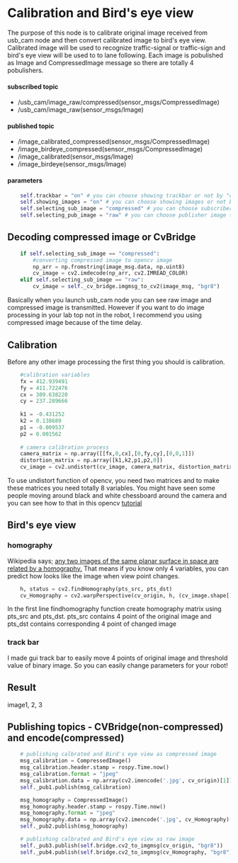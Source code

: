 # Calibration and Bird's eye view

The purpose of this node is to calibrate original image received from usb_cam node and then convert calibrated image to bird's eye view. Calibrated image will be used to recognize traffic-signal or traffic-sign and bird's eye view will be used to to lane following. Each image is pobulished as Image and CompressedImage message so there are totally 4 pobulishers.

#### subscribed topic
 * /usb_cam/image_raw/compressed(sensor_msgs/CompressedImage)
 * /usb_cam/image_raw(sensor_msgs/Image)
#### published topic
 * /image_calibrated_compressed(sensor_msgs/CompressedImage)
 * /image_birdeye_compressed(sensor_msgs/CompressedImage)
 * /image_calibrated(sensor_msgs/Image)
 * /image_birdeye(sensor_msgs/Image)

#### parameters
```python
    self.trackbar = "on" # you can choose showing trackbar or not by "on", "off"
    self.showing_images = "on" # you can choose showing images or not by "on", "off"
    self.selecting_sub_image = "compressed" # you can choose subscriber image type "compressed", "raw"
    self.selecting_pub_image = "raw" # you can choose publisher image type "compressed", "raw"
```

## Decoding compressed image or CvBridge

```python
    if self.selecting_sub_image == "compressed":
        #converting compressed image to opencv image
        np_arr = np.fromstring(image_msg.data, np.uint8)
        cv_image = cv2.imdecode(np_arr, cv2.IMREAD_COLOR)
    elif self.selecting_sub_image == "raw":
        cv_image = self._cv_bridge.imgmsg_to_cv2(image_msg, "bgr8")
```
Basically when you launch usb_cam node you can see raw image and compressed image is transmitted. However if you want to do image processing in your lab top not in the robot, I recommend you using compressed image because of the time delay.



## Calibration
Before any other image processing the first thing you should is calibration.

```python
    #calibration variables
    fx = 412.939491
    fy = 411.722476
    cx = 309.638220
    cy = 237.289666
 
    k1 = -0.431252
    k2 = 0.138689
    p1 = -0.009537
    p2 = 0.001562
    
    # camera calibration process
    camera_matrix = np.array([[fx,0,cx],[0,fy,cy],[0,0,1]])
    distortion_matrix = np.array([k1,k2,p1,p2,0])
    cv_image = cv2.undistort(cv_image, camera_matrix, distortion_matrix)
```
To use undistort function of opencv, you need two matrices and to make these matrices you need totally 8 variables.
You might have seen some people moving around black and white chessboard around the camera and you can see how to that in this opencv [tutorial](https://opencv-python-tutroals.readthedocs.io/en/latest/py_tutorials/py_calib3d/py_calibration/py_calibration.html)

## Bird's eye view


### homography
Wikipedia says; [any two images of the same planar surface in space are related by a homography.](https://en.wikipedia.org/wiki/Homography_(computer_vision))
That means if you know only 4 variables, you can predict how looks like the image when view point changes.
```python
    h, status = cv2.findHomography(pts_src, pts_dst)
    cv_Homography = cv2.warpPerspective(cv_origin, h, (cv_image.shape[1], cv_image.shape[0]))
```
In the first line findhomography function create homography matrix using pts_src and pts_dst. pts_src contains 4 point of the original image and pts_dst contains corresponding 4 point of changed image

### track bar
I made gui track bar to easily move 4 points of original image and threshold value of binary image.
So you can easily change parameters for your robot!

## Result

image1, 2, 3
## Publishing topics - CVBridge(non-compressed) and encode(compressed)
```python
    # publishing calbrated and Bird's eye view as compressed image
    msg_calibration = CompressedImage()
    msg_calibration.header.stamp = rospy.Time.now()
    msg_calibration.format = "jpeg"
    msg_calibration.data = np.array(cv2.imencode('.jpg', cv_origin)[1]).tostring()
    self._pub1.publish(msg_calibration)

    msg_homography = CompressedImage()
    msg_homography.header.stamp = rospy.Time.now()
    msg_homography.format = "jpeg"
    msg_homography.data = np.array(cv2.imencode('.jpg', cv_Homography)[1]).tostring()
    self._pub2.publish(msg_homography)

    # publishing calbrated and Bird's eye view as raw image
    self._pub3.publish(self.bridge.cv2_to_imgmsg(cv_origin, "bgr8"))
    self._pub4.publish(self.bridge.cv2_to_imgmsg(cv_Homography, "bgr8"))
```

